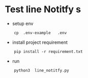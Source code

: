 # Test line Notitfy s

- setup  env

```base
    cp  .env-example   .env
```

- install project requirement

```
    pip install -r requirement.txt 
```

- run

```bash
    python3  line_notitfy.py
```
